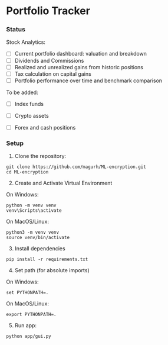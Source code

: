 # Portfolio Tracker

### Status

Stock Analytics:

- [ ] Current portfolio dashboard: valuation and breakdown
- [ ] Dividends and Commissions
- [ ] Realized and unrealized gains from historic positions
- [ ] Tax calculation on capital gains
- [ ] Portfolio performance over time and benchmark comparison

To be added:
- [ ] Index funds
- [ ] Crypto assets
- [ ] Forex and cash positions


### Setup

1. Clone the repository:

```
git clone https://github.com/magurh/ML-encryption.git
cd ML-encryption
```

2. Create and Activate Virtual Environment

On Windows:
```
python -m venv venv
venv\Scripts\activate
```

On MacOS/Linux:
```
python3 -m venv venv
source venv/bin/activate
```

3. Install dependencies

```
pip install -r requirements.txt
```

4. Set path (for absolute imports)

On Windows:
```
set PYTHONPATH=.
```

On MacOS/Linux:
```
export PYTHONPATH=.
```

5. Run app:

```
python app/gui.py
```

